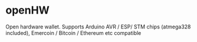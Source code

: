 # openHW
Open hardware wallet. Supports Arduino AVR / ESP/ STM chips (atmega328 included), Emercoin / Bitcoin / Ethereum etc compatible
